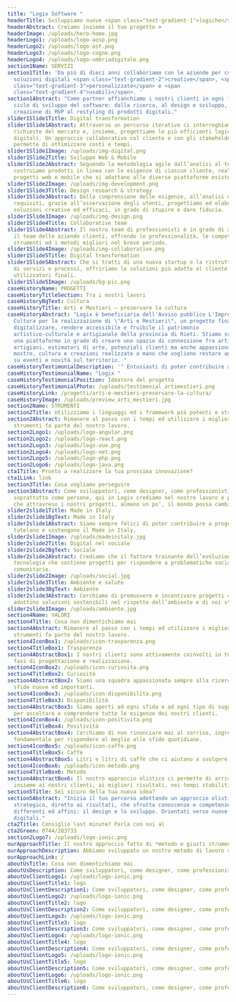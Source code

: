 ```yaml
---
title: "Logix Software "
headerTitle: Sviluppiamo nuove <span class="text-gradient-1">logiche</span> digitali.
headerAbstract: Creiamo insieme il tuo progetto >
headerImage: /uploads/hero-home.jpg
headerLogo1: /uploads/logo-aosp.png
headerLogo2: /uploads/logo-ast.png
headerLogo3: /uploads/logo-cogne.png
headerLogo4: /uploads/logo-umbriadigitale.png
section1Name: SERVIZI
section1Title: 'Da più di dieci anni collaboriamo con le aziende per costruire
  soluzioni digitali <span class="text-gradient-2">creative</span>, <span
  class="text-gradient-3">personalizzate</span> e <span
  class="text-gradient-4">usabili</span>. '
section1Abstract: "Come partner affianchiamo i nostri clienti in ogni fase del
  ciclo di sviluppo del software: dalla ricerca, al design e sviluppo, alla
  creazione di MVP al restyling di prodotti digitali."
slider1Slide1Title: Digital transformation
slider1Slide1Abstract: Attraverso un percorso iterativo ci interroghiamo sulle
  richieste del mercato e, insieme, progettiamo le più efficienti logiche
  digitali. Un approccio collaborativo col cliente e con gli stakeholder che
  permette di ottimizzare costi e tempi.
slider1Slide1Image: /uploads/img-digital.png
slider1Slide2Title: Sviluppo Web & Mobile
slider1Slide2Abstract: Seguendo la metodologia agile dall’analisi al test
  costruiamo prodotti in linea con le esigenze di ciascun cliente, realizzando
  progetti web e mobile che si adattano alle diverse piattaforme esistenti.
slider1Slide2Image: /uploads/img-development.png
slider1Slide3Title: Design research & strategy
slider1Slide3Abstract: Dalla comprensione delle esigenze, all’analisi dei
  requisiti, grazie all’osservazione degli utenti, progettiamo ed elaboriamo
  soluzioni creative ed efficaci, in grado di stupire e dare fiducia.
slider1Slide3Image: /uploads/img-design.png
slider1Slide4Title: Collaborative team
slider1Slide4Abstract: Il nostro team di professionisti è in grado di affiancare
  il team delle aziende clienti, offrendo le professionalità, le competenze, gli
  strumenti ed i metodi migliori nel breve periodo.
slider1Slide4Image: /uploads/img-collaborative.png
slider1Slide5Title: Digital transformation
slider1Slide5Abstract: Che si tratti di una nuova startup o la ristrutturazione
  di servizi e processi, offririamo le soluzioni più adatte al cliente ed agli
  utilizzatori finali.
slider1Slide5Image: /uploads/bg-pic.png
caseHistoryName: PROGETTI
caseHistoryTitleSection: Tra i nostri lavori
caseHistoryBgText: Cultura
caseHistoryTitle: Arti e Mestieri – preservare la cultura
caseHistoryAbstract: "Logix è beneficiaria dell'Avviso pubblico L'Impresa fa
  Cultura per la realizzazione di \"Arti e Mestieri\", un progetto finalizzato a
  digitalizzare, rendere accessibile e fruibile il patrimonio
  artistico-culturale e artigianale della provincia di Rieti. Stiamo sviluppando
  una piattaforma in grado di creare uno spazio di connessione fra artisti,
  artigiani, estimatori di arte, potenziali clienti ma anche appassionati di
  mostre, cultura e creazioni realizzate a mano che vogliono restare aggiornati
  su eventi e novità sul territorio. "
caseHistoryTestimonialDescription: '" Entusiasti di poter contribuire ad un progetto per il nostro territorio! "'
caseHistoryTestimonialName: "Logix "
caseHistoryTestimonialPosition: Ideatore del progetto
caseHistoryTestimonialPhoto: /uploads/testimonial_artimestieri.png
caseHistoryLink: /progetti/arti-e-mestieri-preservare-la-cultura/
caseHistoryImage: /uploads/preview_arti_mestieri.jpg
section2Name: STRUMENTI
section2Title: Utilizziamo i linguaggi ed i framework più potenti e stabili
section2Abstract: Rimanere al passo con i tempi ed utilizzare i migliori
  strumenti fa parte del nostro lavoro.
section2Logo1: /uploads/logo-angular.png
section2Logo2: /uploads/logo-react.png
section2Logo3: /uploads/logo-vue.png
section2Logo4: /uploads/logo-net.png
section2Logo5: /uploads/logo-php.png
section2Logo6: /uploads/logo-java.png
cta1Title: Pronto a realizzare la tua prossima innovazione?
cta1Link: link
section3Title: Cosa vogliamo perseguire
section3Abstract: Come sviluppatori, come designer, come professionisti, ma
  soprattutto come persone, qui in Logix crediamo nel nostro lavoro e pensiamo
  che attravreso i nostri progetti, almeno un po’, il mondo possa cambiare.
slider2slide1Title: Made in Italy
slider2slide1BgText: Made in Italy
slider2slide1Abstract: Siamo sempre felici di poter contribuire a progetti che
  tutelano e sostengono il Made in Italy.
slider2slide1Image: /uploads/madeinitaly.jpg
slider2slide2Title: Digital nel sociale
slider2slide2BgText: Sociale
slider2slide2Abstract: Crediamo che il fattore trainante dell’evoluzione sia la
  tecnologia che sostiene progetti per rispondere a problematiche sociali e
  comunitarie.
slider2slide2Image: /uploads/social.jpg
slider2slide3Title: Ambiente e salute
slider2slide3BgText: Ambiente
slider2slide3Abstract: Cerchiamo di promuovere e incentivare progetti che
  adottino soluzioni sostenibili nel rispetto dell’ambiente e di noi stessi.
slider2slide3Image: /uploads/ambiente.jpg
section4Name: VALORI
section4Title: Cosa non dimentichiamo mai
section4Abstract: Rimanere al passo con i tempi ed utilizzare i migliori
  strumenti fa parte del nostro lavoro.
section4IconBox1: /uploads/icon-trasparenza.png
section4TitleBox1: Trasparenza
section4AbstractBox1: I nostri clienti sono attivamente coinvolti in tutte le
  fasi di progettazione e realizzazione.
section4IconBox2: /uploads/icon-curiosita.png
section4TitleBox2: Curiosità
section4AbstractBox2: Siamo una squadra appassionata sempre alla ricerca di
  sfide nuove ed importanti.
section4IconBox3: /uploads/icon-disponibilita.png
section4TitleBox3: Disponibilità
section4AbstractBox3: Siamo aperti ad ogni sfida e ad ogni tipo di suggerimento
  per ascoltare e comprendere tutte le esigenze dei nostri clienti.
section4IconBox4: /uploads/icon-positivita.png
section4TitleBox4: Positività
section4AbstractBox4: Cerchiamo di non rinunciare mai al sorriso, ingrendiente
  fondamentale per rispondere al meglio alle sfide quotidiane.
section4IconBox5: /uploads/icon-caffe.png
section4TitleBox5: Caffè
section4AbstractBox5: Litri e litri di caffè che ci aiutano a svolgere al meglio il nostro lavoro! ;)
section4IconBox6: /uploads/icon-metodo.png
section4TitleBox6: Metodo
section4AbstractBox6: Il nostro approccio olistico ci permette di arrivare,
  insieme ai nostri clienti, ai migliori risultati, nei tempi stabiliti.
section5Title: Sei sicuro della tua nuova idea?
section5Abstract: "Inizia il tuo percorso adottando un approccio olistico,
  strategico, diretto ai risultati, che sfrutta conoscenze e competenze di mondi
  differenti ed affini: il design e lo sviluppo. Orientati verso nuove logiche
  digitali."
cta2Title: Consiglio last minute? Parla con noi al
cta2Green: 0744/283733
section2Logo7: /uploads/logo-ionic.png
ourApproachTitle: Il nostro approccio fatto di *metodo e giusti strumenti
ourApproachDescription: Abbiamo sviluppato un nostro metodo di lavoro che, insieme ai migliori strumenti a disposizione, ci  permette di lavorare attivamente con il cliente dalla progettazione al lancio.
ourApproachLink: /
aboutUsTitle: Cosa non dimentichiamo mai
aboutUsDescription: Come sviluppatori, come designer, come professionisti, ma soprattutto come persone, qui in Logix crediamo nel nostro lavoro e pensiamo che, con i nostri valori e attravreso i nostri progetti, almeno un po’, il mondo possa cambiare.
aboutUsClientLogo1: /uploads/logo-ionic.png
aboutUsClientTitle1: logo
aboutUsClientDescription1: Come sviluppatori, come designer, come professionisti, ma soprattutto come persone, qui in Logix crediamo.Come sviluppatori, come designer, come professionisti, ma soprattutto come persone, qui in Logix crediamo.
aboutUsClientLogo2: /uploads/logo-ionic.png
aboutUsClientTitle2: logo
aboutUsClientDescription2: Come sviluppatori, come designer, come professionisti, ma soprattutto come persone, qui in Logix crediamo.Come sviluppatori, come designer, come professionisti, ma soprattutto come persone, qui in Logix crediamo.
aboutUsClientLogo3: /uploads/logo-ionic.png
aboutUsClientTitle3: logo
aboutUsClientDescription3: Come sviluppatori, come designer, come professionisti, ma soprattutto come persone, qui in Logix crediamo.Come sviluppatori, come designer, come professionisti, ma soprattutto come persone, qui in Logix crediamo.
aboutUsClientLogo4: /uploads/logo-ionic.png
aboutUsClientTitle4: logo
aboutUsClientDescription4: Come sviluppatori, come designer, come professionisti, ma soprattutto come persone, qui in Logix crediamo.Come sviluppatori, come designer, come professionisti, ma soprattutto come persone, qui in Logix crediamo.
aboutUsClientLogo5: /uploads/logo-ionic.png
aboutUsClientTitle5: logo
aboutUsClientDescription5: Come sviluppatori, come designer, come professionisti, ma soprattutto come persone, qui in Logix crediamo.Come sviluppatori, come designer, come professionisti, ma soprattutto come persone, qui in Logix crediamo.
aboutUsClientLogo6: /uploads/logo-ionic.png
aboutUsClientTitle6: logo
aboutUsClientDescription6: Come sviluppatori, come designer, come professionisti, ma soprattutto come persone, qui in Logix crediamo.Come sviluppatori, come designer, come professionisti, ma soprattutto come persone, qui in Logix crediamo.
---
```

